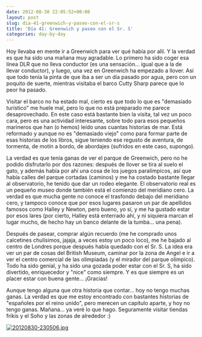```yaml
---
date: 2012-08-30 22:05:52+00:00
layout: post
slug: dia-41-greenwich-y-paseo-con-el-sr-s
title: 'Día 41: Greenwich y paseo con el Sr. S'
categories: day-by-day
---
```


Hoy llevaba en mente ir a Greenwich para ver qué había por allí. Y la verdad es que ha sido una mañana muy agradable. Lo primero ha sido coger esa línea DLR que no lleva conductor (es una sensación... igual que a la de llevar conductor), y luego, una vez en Greenwich ha empezado a llover. Así que todo tenía la pinta de que iba a ser un día pasado por agua, pero con un poquito de suerte, mientras visitaba el barco Cutty Sharp parece que lo peor ha pasado.

Visitar el barco no ha estado mal, cierto es que todo lo que es "demasiado turístico" me huele mal, pero lo que no está preparado me parece desaprovechado. En este caso está bastante bien la visita, tal vez un poco cara, pero es una actividad interesante, sobre todo para esos pequeños marineros que han (o hemos) leído unas cuantas historias de mar. Está reformado y aunque no es "demasiado viejo" como para formar parte de esas historias de los libros, sigue teniendo ese regusto de aventura, de tormenta, de motín a bordo, de abordajes (sufridos en este caso, supongo).

La verdad es que tenía ganas de ver el parque de Greenwich, pero no he podido disfrutarlo por dos razones: después de llover se tira al suelo el gato, y además había por ahí una cosa de los juegos paralímpicos, así que había calles del parque cortadas (caminos) y me ha costado bastante llegar al observatorio, he tenido que dar un rodeo elegante. El observatorio real es un pequeño museo donde también está el comienzo del meridiano cero. La verdad es que mucha gente no conoce el trasfondo debajo del meridiano cero, y tampoco conoce que por esos lugares pasaron un par de apellidos famosos como Halley y Newton, pero bueno, yo sí, y me ha gustado estar por esos lares (por cierto, Halley está enterrado ahí, y ni siquiera marcan el lugar mucho, de hecho hay un banco delante de la tumba... una pena).

Después de pasear, comprar algún recuerdo (me he comprado unos calcetines chulísimos, jajaja, a veces estoy un poco loco), me he bajado al centro de Londres porque después había quedado con el Sr. S. La idea era ver un par de cosas del British Museum, caminar por la zona de Angel e ir a ver el centro comercial de las olimpiadas (y el mirador del parque olímpico). Todo ha sido genial, y ha sido una gozada poder estar con el Sr. S, ha sido divertido, enriquecedor y "nice" como siempre. Y es que siempre es un placer estar con buena gente... ¡Gracias!

Aunque tengo alguna que otra historia que contar... hoy no tengo muchas ganas. La verdad es que me estoy encontrado con bastantes historias de "españoles por el reino unido", pero merecen un capítulo aparte, y hoy no tengo ganas. Mañana... ya veré lo que hago. Seguramente visitar tiendas frikis y el Soho y las zonas de alrededor :)

[![20120830-230506.jpg](http://blog.migueljulian.com/wp-content/uploads/20120830-230506.jpg)](http://blog.migueljulian.com/wp-content/uploads/20120830-230506.jpg)
